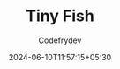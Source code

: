 ---
title: "Tiny Fish"
author: "Codefrydev"
weight: 100
date: 2024-06-10T11:57:15+05:30
dateString: June 2024
description: "Tiny Fish Games Article, Term & Condition and Privacy and Policy" 
hideMeta: true
---